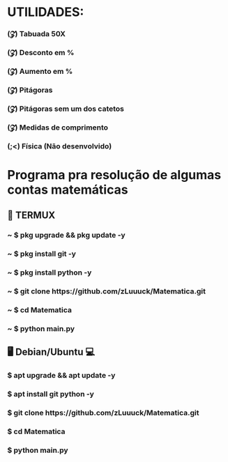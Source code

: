 <h1> UTILIDADES: </h1>

<h3> (𝓩) Tabuada 50X <h3>
<h3> (𝓩) Desconto em % <h3>
<h3> (𝓩) Aumento em % </h3>
<h3> (𝓩) Pitágoras </h3>
<h3> (𝓩) Pitágoras sem um dos catetos </h3>
<h3> (𝓩) Medidas de comprimento </h3>
<h3> (;<) Física (Não desenvolvido) </h3>

<h1> Programa pra resolução de algumas contas matemáticas</h1>

<h2> 📱 TERMUX </h2>

<h3> ~ $ pkg upgrade && pkg update -y </h>
<h3> ~ $ pkg install git -y </h3>
<h3> ~ $ pkg install python -y</h3>
<h3> ~ $ git clone https://github.com/zLuuuck/Matematica.git  </h3>
<h3> ~ $ cd Matematica </h3>
<h3> ~ $ python main.py </h3 </h3>

<h2> 🖥️ Debian/Ubuntu 💻 </h2>

<h3> $ apt upgrade && apt update -y </h3>
<h3> $ apt install git python -y </h3>
<h3> $ git clone https://github.com/zLuuuck/Matematica.git </h3>
<h3> $ cd Matematica </h3>
<h3> $ python main.py </h3>
